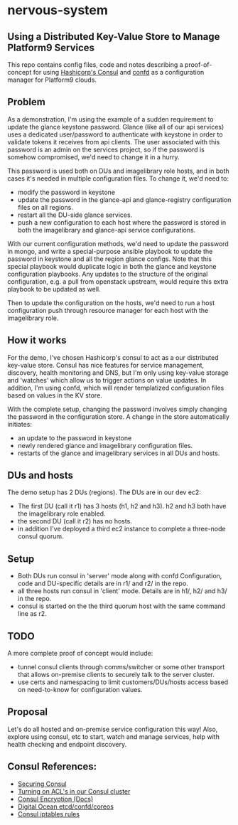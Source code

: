 # nervous-system

## Using a Distributed Key-Value Store to Manage Platform9 Services

This repo contains config files, code and notes describing a proof-of-concept for using [Hashicorp's Consul](https://www.consul.io/) and [confd](https://github.com/kelseyhightower/confd) as a configuration manager for Platform9 clouds.

## Problem
As a demonstration, I'm using the example of a sudden requirement to update the glance keystone password. Glance (like all of our api services) uses a dedicated user/password to authenticate with keystone in order to validate tokens it receives from api clients. The user associated with this password is an admin on the services project, so if the password is somehow compromised, we'd need to change it in a hurry.

This password is used both on DUs and imagelibrary role hosts, and in both cases it's needed in multiple configuration files. To change it, we'd need to:
* modify the password in keystone
* update the password in the glance-api and glance-registry configuration files on all regions.
* restart all the DU-side glance services.
* push a new configuration to each host where the password is stored in both the imagelibrary and glance-api service configurations.

With our current configuration methods, we'd need to update the password in mongo, and write a special-purpose ansible playbook to update the password in keystone and all the region glance configs. Note that this special playbook would duplicate logic in both the glance and keystone configuration playbooks. Any updates to the structure of the original configuration, e.g. a pull from openstack upstream, would require this extra playbook to be updated as well.

Then to update the configuration on the hosts, we'd need to run a host configuration push through resource manager for each host with the imagelibrary role.

## How it works
For the demo, I've chosen Hashicorp's consul to act as a our distributed key-value store. Consul has nice features for service management, discovery, health monitoring and DNS, but I'm only using key-value storage and 'watches' which allow us to trigger actions on value updates. In addition, I'm using confd, which will render templatized configuration files based on values in the KV store.

With the complete setup, changing the password involves simply changing the password in the configuration store. A change in the store automatically initiates:

* an update to the password in keystone
* newly rendered glance and imagelibrary configuration files.
* restarts of the glance and imagelibrary services in all DUs and hosts.

## DUs and hosts
The demo setup has 2 DUs (regions). The DUs are in our dev ec2:

* The first DU (call it r1) has 3 hosts (h1, h2 and h3). h2 and h3 both have the imagelibrary role enabled.
* the second DU (call it r2) has no hosts.
* in addition I've deployed a third ec2 instance to complete a three-node consul quorum.

## Setup

* Both DUs run consul in 'server' mode along with confd Configuration, code and DU-specific details are in r1/ and r2/ in the repo.
* all three hosts run consul in 'client' mode. Details are in h1/, h2/ and h3/ in the repo.
* consul is started on the the third quorum host with the same command line as r2.

## TODO
A more complete proof of concept would include:

* tunnel consul clients through comms/switcher or some other transport that allows on-premise clients to securely talk to the server cluster.
* use certs and namespacing to limit customers/DUs/hosts access based on need-to-know for configuration values.

## Proposal
Let's do all hosted and on-premise service configuration this way! Also, explore using consul, etc to start, watch and manage services, help with health checking and endpoint discovery.

## Consul References:
* [Securing Consul](https://www.mauras.ch/securing-consul.html)
* [Turning on ACL's in our Consul cluster](http://jovandeginste.github.io/2016/05/04/turning-on-acl-s-in-our-consul-cluster.html)
* [Consul Encryption (Docs)](https://www.consul.io/docs/agent/encryption.html)
* [Digital Ocean etcd/confd/coreos](https://www.digitalocean.com/community/tutorials/how-to-use-confd-and-etcd-to-dynamically-reconfigure-services-in-coreos)
* [Consul iptables rules](http://blog.alexey-plotnik.me/2016/05/23/consul/)
